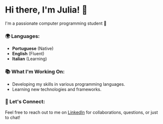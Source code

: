 # Hi there, I'm Julia! 👋

I'm a passionate computer programming student 🚀

### 🌍 Languages:
- **Portuguese** (Native)
- **English** (Fluent)
- **Italian** (Learning)

### 📚 What I'm Working On:
- Developing my skills in various programming languages.
- Learning new technologies and frameworks.

### 💬 Let's Connect:
Feel free to reach out to me on [LinkedIn](https://www.linkedin.com/in/juliamarques2/) for collaborations, questions, or just to chat!

